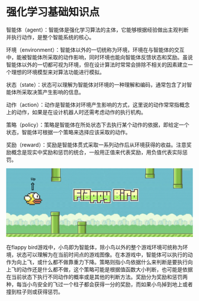 # 强化学习基础知识点

智能体（agent）：智能体是强化学习算法的主体，它能够根据经验做出主观判断并执行动作，是整个智能系统的核心。

环境（environment）：智能体以外的一切统称为环境，环境在与智能体的交互中，能被智能体所采取的动作影响，同时环境也能向智能体反馈状态和奖励。虽说智能体以外的一切都可视为环境，但在设计算法时常常会排除不相关的因素建立一个理想的环境模型来对算法功能进行模拟。

状态（state）：状态可以理解为智能体对环境的一种理解和编码，通常包含了对智能体所采取决策产生影响的信息。

动作（action）：动作是智能体对环境产生影响的方式，这里说的动作常常指概念上的动作，如果是在设计机器人时还需考虑动作的执行机构。

策略（policy）：策略是智能体在所处状态下去执行某个动作的依据，即给定一个状态，智能体可根据一个策略来选择应该采取的动作。

奖励（reward）：奖励是智能体贯式采取一系列动作后从环境获得的收益。注意奖励概念是现实中奖励和惩罚的统合，一般用正值来代表奖励，用负值代表实际惩罚。

![flappy_bird](../../images/reinforcement_learning/flappy_bird.png)

在flappy bird游戏中，小鸟即为智能体，除小鸟以外的整个游戏环境可统称为环境，状态可以理解为在当前时间点的游戏图像。在本游戏中，智能体可以执行的动作为向上飞，或什么都不做靠重力下降。策略则指小鸟依据什么来判断是要执行向上飞的动作还是什么都不做，这个策略可能是根据值函数大小判断，也可能是依据在当前状态下执行不同动作的概率或是其他的判断方法。奖励分为奖励和惩罚两种，每当小鸟安全的飞过一个柱子都会获得一分的奖励，而如果小鸟掉到地上或者撞到柱子则或获得惩罚。

